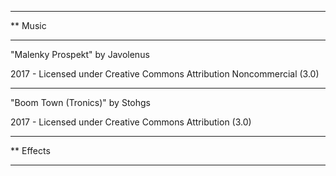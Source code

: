 *************
** Music
*************

"Malenky Prospekt"
by Javolenus

2017 - Licensed under
Creative Commons
Attribution Noncommercial (3.0)

---

"Boom Town (Tronics)"
by Stohgs

2017 - Licensed under
Creative Commons
Attribution (3.0)

*************
** Effects
*************
